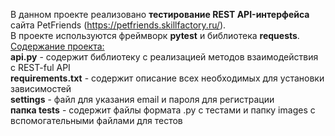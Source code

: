 В данном проекте реализовано <b>тестирование REST API-интерфейса</b> сайта PetFriends (https://petfriends.skillfactory.ru/). <br>
В проекте используются фреймворк <b>pytest</b> и библиотека <b>requests</b>.<br>
<u>Содержание проекта:</u> <br>
<b>api.py</b> - содержит библиотеку с реализацией методов взаимодействия с REST-ful API<br>
<b>requirements.txt</b> - содержит описание всех необходимых для установки зависимостей<br>
<b>settings</b> - файл для указания email и пароля для регистрации<br>
<b>папка tests</b> - содержит файлы формата .py с тестами и папку images с вспомогательными файлами для тестов
